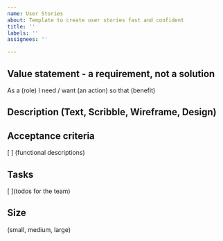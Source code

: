 ```yaml
---
name: User Stories
about: Template to create user stories fast and confident
title: ''
labels: ''
assignees: ''

---
```


## Value statement - a requirement, not a solution
As a (role)
I need / want (an action)
so that (benefit)

## Description (Text, Scribble, Wireframe, Design)

## Acceptance criteria
[ ] (functional descriptions)

## Tasks
[ ](todos for the team)

## Size
(small, medium, large)
